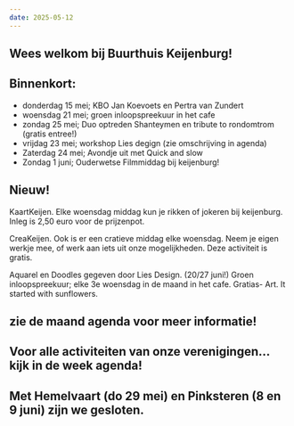 ```yaml
---
date: 2025-05-12
---
```


## Wees welkom bij Buurthuis Keijenburg!

## Binnenkort:
- donderdag 15 mei; KBO Jan Koevoets en Pertra van Zundert
- woensdag 21 mei; groen inloopspreekuur in het cafe
- zondag  25 mei; Duo optreden Shanteymen en tribute to rondomtrom (gratis entree!)
- vrijdag 23 mei; workshop Lies degign (zie omschrijving in agenda)
- Zaterdag 24 mei; Avondje uit met Quick and slow
- Zondag 1 juni; Ouderwetse Filmmiddag bij keijenburg!

## Nieuw!

KaartKeijen.
  Elke woensdag middag kun je rikken of jokeren bij keijenburg. Inleg is 2,50 euro voor de prijzenpot.

CreaKeijen.
  Ook is er een cratieve middag elke woensdag. Neem je eigen werkje mee, of werk aan iets uit onze mogelijkheden. 
  Deze activiteit is gratis.

Aquarel en Doodles gegeven door Lies Design. (20/27 juni!)
Groen inloopspreekuur; elke 3e woensdag in de maand in het cafe.
Gratias- Art. It started with sunflowers.
## zie de maand agenda voor meer informatie!

## Voor alle activiteiten van onze verenigingen... kijk in de week agenda!

## Met Hemelvaart (do 29 mei) en Pinksteren (8 en 9 juni) zijn we gesloten.
